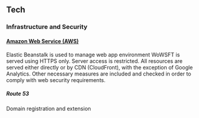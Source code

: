 ## Tech
### Infrastructure and Security
#### [Amazon Web Service (AWS)](https://aws.amazon.com/)


Elastic Beanstalk is used to manage web app environment 
WoWSFT is served using HTTPS only.
Server access is restricted.
All resources are served either directly or by CDN (CloudFront), with the exception of Google Analytics.
Other necessary measures are included and checked in order to comply with web security requirements.

##### Route 53
Domain registration and extension